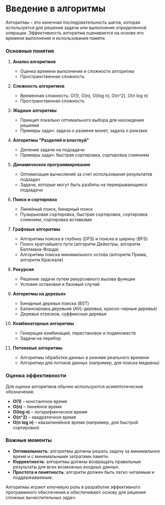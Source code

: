 # Введение в алгоритмы

Алгоритмы – это конечная последовательность шагов, которая используется для решения задачи или выполнения определенной операции. Эффективность алгоритма оценивается на основе его времени выполнения и использования памяти.

### Основные понятия

1. **Анализ алгоритмов**
   - Оценка времени выполнения и сложности алгоритма
   - Пространственная сложность

2. **Сложность алгоритмов**
   - Временная сложность: O(1), O(n), O(log n), O(n^2), O(n log n)
   - Пространственная сложность

3. **Жадные алгоритмы**
   - Принцип локально оптимального выбора для нахождения решения
   - Примеры задач: задача о размене монет, задача о рюкзаке

4. **Алгоритмы "Разделяй и властвуй"**
   - Деление задачи на подзадачи
   - Примеры задач: быстрая сортировка, сортировка слиянием

5. **Динамическое программирование**
   - Оптимизация вычислений за счет использования результатов подзадач
   - Задачи, которые могут быть разбиты на перекрывающиеся подзадачи

6. **Поиск и сортировка**
   - Линейный поиск, бинарный поиск
   - Пузырьковая сортировка, быстрая сортировка, сортировка слиянием, сортировка вставками

7. **Графовые алгоритмы**
   - Алгоритмы поиска в глубину (DFS) и поиска в ширину (BFS)
   - Поиск кратчайшего пути (алгоритм Дейкстры, алгоритм Беллмана-Форда)
   - Алгоритмы поиска минимального остова (алгоритм Прима, алгоритм Краскала)

8. **Рекурсия**
   - Решение задачи путем рекурсивного вызова функции
   - Условия остановки и базовый случай

9. **Алгоритмы на деревьях**
   - Бинарные деревья поиска (BST)
   - Балансировка деревьев (AVL-деревья, красно-черные деревья)
   - Деревья отрезков, суффиксные деревья

10. **Комбинаторные алгоритмы**
    - Генерация комбинаций, перестановок и подмножеств
    - Задачи на перебор

11. **Потоковые алгоритмы**
    - Алгоритмы обработки данных в режиме реального времени
    - Алгоритмы для потоков данных (например, для поиска медианы)

### Оценка эффективности

Для оценки алгоритмов обычно используются асимптотические обозначения:
- **O(1)** – константное время
- **O(n)** – линейное время
- **O(log n)** – логарифмическое время
- **O(n^2)** – квадратичное время
- **O(n log n)** – квазилинейное время (например, для быстрой сортировки)

### Важные моменты

- **Оптимальность**: алгоритмы должны решать задачу за минимальное время и с минимальными затратами памяти.
- **Корректность**: алгоритмы должны возвращать правильные результаты для всех возможных входных данных.
- **Простота и понятность**: алгоритм должен быть легко читаемым и поддерживаемым.

Алгоритмы играют ключевую роль в разработке эффективного программного обеспечения и обеспечивают основу для решения сложных вычислительных задач.
